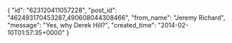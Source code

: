  {
   "id": "623120411057228",
   "post_id": "462493170453287_490608044308466",
   "from_name": "Jeremy Richard",
   "message": "Yes, why Derek Hill?",
   "created_time": "2014-02-10T01:57:35+0000"
 }
